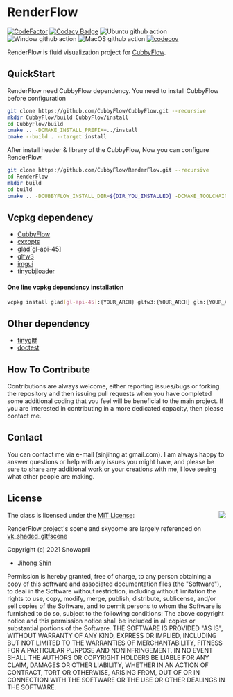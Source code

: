 # RenderFlow

[![CodeFactor](https://www.codefactor.io/repository/github/cubbyflow/renderflow/badge)](https://www.codefactor.io/repository/github/cubbyflow/renderflow)
[![Codacy Badge](https://app.codacy.com/project/badge/Grade/82c7218998df4b4eb236ad21ae96c1fe)](https://www.codacy.com/gh/Snowapril/RenderFlow/dashboard?utm_source=github.com&amp;utm_medium=referral&amp;utm_content=Snowapril/RenderFlow&amp;utm_campaign=Badge_Grade)
![Ubuntu github action](https://github.com/CubbyFlow/RenderFlow/actions/workflows/ubuntu.yml/badge.svg?branch=main)
![Window github action](https://github.com/CubbyFlow/RenderFlow/actions/workflows/window.yml/badge.svg?branch=main)
![MacOS github action](https://github.com/CubbyFlow/RenderFlow/actions/workflows/macos.yml/badge.svg?branch=main)
[![codecov](https://codecov.io/gh/CubbyFlow/RenderFlow/branch/main/graph/badge.svg?token=DEXQCY7L76)](https://codecov.io/gh/CubbyFlow/RenderFlow)

RenderFlow is fluid visualization project for [CubbyFlow](https://github.com/utilforever/cubbyflow). 

## QuickStart
RenderFlow need CubbyFlow dependency. You need to install CubbyFlow before configuration
```bash
git clone https://github.com/CubbyFlow/CubbyFlow.git --recursive
mkdir CubbyFlow/build CubbyFlow/install
cd CubbyFlow/build
cmake .. -DCMAKE_INSTALL_PREFIX=../install
cmake --build . --target install
```

After install header & library of the CubbyFlow, Now you can configure RenderFlow.
```bash
git clone https://github.com/CubbyFlow/RenderFlow.git --recursive
cd RenderFlow
mkdir build
cd build
cmake .. -DCUBBYFLOW_INSTALL_DIR=${DIR_YOU_INSTALLED} -DCMAKE_TOOLCHAIN_FILE=${PATH_TO_VCPKG}"scripts/buildsystems/vcpkg.cmake" && make
```

## Vcpkg dependency
*   [CubbyFlow](https://github.com/CubbyFlow/CubbyFlow)
*   [cxxopts](https://github.com/jarro2783/cxxopts)
*   [glad](https://github.com/Dav1dde/glad)[gl-api-45]
*   [glfw3](https://github.com/glfw/glfw)
*   [imgui](https://github.com/ocornut/imgui)
*   [tinyobjloader](https://github.com/tinyobjloader/tinyobjloader)

#### One line vcpkg dependency installation
```bash
vcpkg install glad[gl-api-45]:{YOUR_ARCH} glfw3:{YOUR_ARCH} glm:{YOUR_ARCH} imgui:{YOUR_ARCH} tinyobjloader:{YOUR_ARCH}
```

## Other dependency
*   [tinygltf](https://github.com/syoyo/tinygltf)
*   [doctest](https://github.com/onqtam/doctest)

## How To Contribute

Contributions are always welcome, either reporting issues/bugs or forking the repository and then issuing pull requests when you have completed some additional coding that you feel will be beneficial to the main project. If you are interested in contributing in a more dedicated capacity, then please contact me.

## Contact

You can contact me via e-mail (sinjihng at gmail.com). I am always happy to answer questions or help with any issues you might have, and please be sure to share any additional work or your creations with me, I love seeing what other people are making.

## License
<img align="right" src="http://opensource.org/trademarks/opensource/OSI-Approved-License-100x137.png">

The class is licensed under the [MIT License](http://opensource.org/licenses/MIT):

RenderFlow project's scene and skydome are largely referenced on [vk_shaded_gltfscene](https://github.com/nvpro-samples/vk_shaded_gltfscene)

Copyright (c) 2021 Snowapril
*   [Jihong Shin](https://github.com/Snowapril)

Permission is hereby granted, free of charge, to any person obtaining a copy of this software and associated documentation files (the "Software"), to deal in the Software without restriction, including without limitation the rights to use, copy, modify, merge, publish, distribute, sublicense, and/or sell copies of the Software, and to permit persons to whom the Software is furnished to do so, subject to the following conditions:
The above copyright notice and this permission notice shall be included in all copies or substantial portions of the Software.
THE SOFTWARE IS PROVIDED "AS IS", WITHOUT WARRANTY OF ANY KIND, EXPRESS OR IMPLIED, INCLUDING BUT NOT LIMITED TO THE WARRANTIES OF MERCHANTABILITY, FITNESS FOR A PARTICULAR PURPOSE AND NONINFRINGEMENT. IN NO EVENT SHALL THE AUTHORS OR COPYRIGHT HOLDERS BE LIABLE FOR ANY CLAIM, DAMAGES OR OTHER LIABILITY, WHETHER IN AN ACTION OF CONTRACT, TORT OR OTHERWISE, ARISING FROM, OUT OF OR IN CONNECTION WITH THE SOFTWARE OR THE USE OR OTHER DEALINGS IN THE SOFTWARE.
